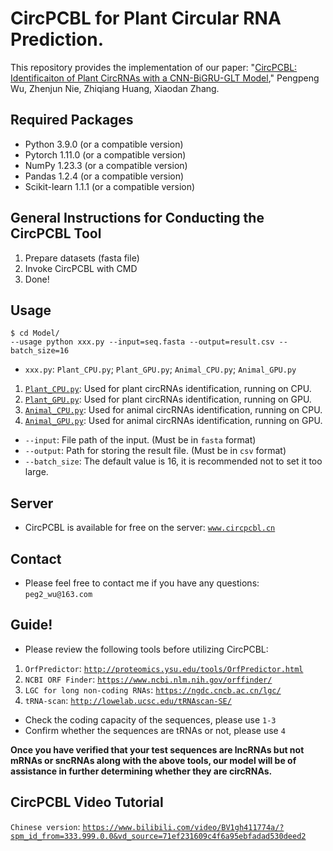 # CircPCBL for Plant Circular RNA Prediction. 
This repository provides the implementation of our paper: "[CircPCBL: Identificaiton of Plant CircRNAs with a CNN-BiGRU-GLT Model](https://doi.org/10.3390/plants12081652)," Pengpeng Wu, Zhenjun Nie, Zhiqiang Huang, Xiaodan Zhang.

## Required Packages 

* Python 3.9.0 (or a compatible version) 
* Pytorch 1.11.0 (or a compatible version) 
* NumPy 1.23.3 (or a compatible version) 
* Pandas 1.2.4 (or a compatible version) 
* Scikit-learn 1.1.1 (or a compatible version) 

## General Instructions for Conducting the CircPCBL Tool 

1. Prepare datasets (fasta file) 
2. Invoke CircPCBL with CMD 
3. Done! 

## Usage 
``` 
$ cd Model/ 
--usage python xxx.py --input=seq.fasta --output=result.csv --batch_size=16 
``` 

* `xxx.py`: `Plant_CPU.py`; `Plant_GPU.py`; `Animal_CPU.py`; `Animal_GPU.py` 
1. [`Plant_CPU.py`](./Model/Plant_CPU.py): Used for plant circRNAs identification, running on CPU.  
2. [`Plant_GPU.py`](./Model/Plant_GPU.py): Used for plant circRNAs identification, running on GPU. 
3. [`Animal_CPU.py`](./Model/Animal_CPU.py): Used for animal circRNAs identification, running on CPU. 
4. [`Animal_GPU.py`](./Model/Animal_GPU.py): Used for animal circRNAs identification, running on GPU. 
* `--input`: File path of the input. (Must be in `fasta` format) 
* `--output`: Path for storing the result file. (Must be in `csv` format) 
* `--batch_size`: The default value is 16, it is recommended not to set it too large.

## Server
* CircPCBL is available for free on the server: [`www.circpcbl.cn`](http://circpcbl.cn/#/)

## Contact
* Please feel free to contact me if you have any questions: `peg2_wu@163.com`

## Guide!
* Please review the following tools before utilizing CircPCBL:  
1. `OrfPredictor`: [`http://proteomics.ysu.edu/tools/OrfPredictor.html`](http://proteomics.ysu.edu/tools/OrfPredictor.html) 
2. `NCBI ORF Finder`: [`https://www.ncbi.nlm.nih.gov/orffinder/`](https://www.ncbi.nlm.nih.gov/orffinder/)   
3. `LGC for long non-coding RNAs`: [`https://ngdc.cncb.ac.cn/lgc/`](https://ngdc.cncb.ac.cn/lgc/) 
4. `tRNA-scan`: [`http://lowelab.ucsc.edu/tRNAscan-SE/`](http://lowelab.ucsc.edu/tRNAscan-SE/) 

* Check the coding capacity of the sequences, please use `1-3` 
* Confirm whether the sequences are tRNAs or not, please use `4` 

**Once you have verified that your test sequences are lncRNAs but not mRNAs or sncRNAs along with the above tools, our model will be of assistance in further determining whether they are circRNAs.**  

## CircPCBL Video Tutorial
`Chinese version`: [`https://www.bilibili.com/video/BV1gh411774a/?spm_id_from=333.999.0.0&vd_source=71ef231609c4f6a95ebfadad530deed2`](https://www.bilibili.com/video/BV1gh411774a/?spm_id_from=333.999.0.0&vd_source=71ef231609c4f6a95ebfadad530deed2)